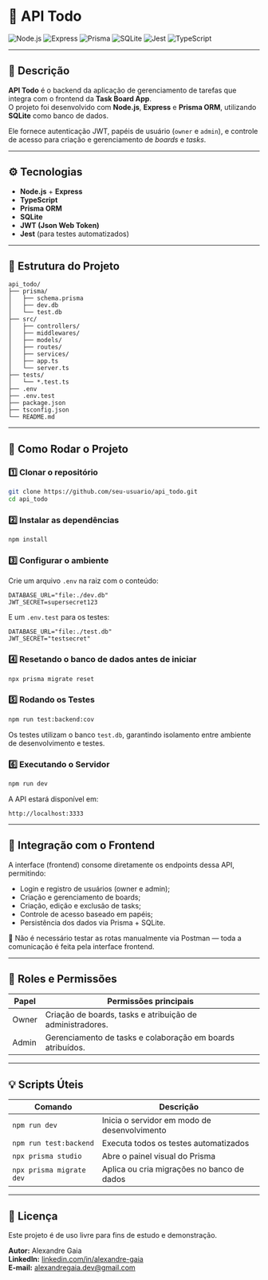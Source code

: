# 🧠 API Todo

![Node.js](https://img.shields.io/badge/Node.js-339933?style=for-the-badge&logo=nodedotjs&logoColor=white)
![Express](https://img.shields.io/badge/Express.js-000000?style=for-the-badge&logo=express&logoColor=white)
![Prisma](https://img.shields.io/badge/Prisma-2D3748?style=for-the-badge&logo=prisma&logoColor=white)
![SQLite](https://img.shields.io/badge/SQLite-07405E?style=for-the-badge&logo=sqlite&logoColor=white)
![Jest](https://img.shields.io/badge/Jest-C21325?style=for-the-badge&logo=jest&logoColor=white)
![TypeScript](https://img.shields.io/badge/TypeScript-3178C6?style=for-the-badge&logo=typescript&logoColor=white)

---

## 🧩 Descrição

**API Todo** é o backend da aplicação de gerenciamento de tarefas que integra com o frontend da **Task Board App**.  
O projeto foi desenvolvido com **Node.js**, **Express** e **Prisma ORM**, utilizando **SQLite** como banco de dados.

Ele fornece autenticação JWT, papéis de usuário (`owner` e `admin`), e controle de acesso para criação e gerenciamento de _boards_ e _tasks_.

---

## ⚙️ Tecnologias

- **Node.js** + **Express**
- **TypeScript**
- **Prisma ORM**
- **SQLite**
- **JWT (Json Web Token)**
- **Jest** (para testes automatizados)

---

## 📂 Estrutura do Projeto

```
api_todo/
├── prisma/
│   ├── schema.prisma
│   ├── dev.db
│   └── test.db
├── src/
│   ├── controllers/
│   ├── middlewares/
│   ├── models/
│   ├── routes/
│   ├── services/
│   ├── app.ts
│   └── server.ts
├── tests/
│   └── *.test.ts
├── .env
├── .env.test
├── package.json
├── tsconfig.json
└── README.md
```

---

## 🚀 Como Rodar o Projeto

### 1️⃣ Clonar o repositório

```bash
git clone https://github.com/seu-usuario/api_todo.git
cd api_todo
```

### 2️⃣ Instalar as dependências

```bash
npm install
```

### 3️⃣ Configurar o ambiente

Crie um arquivo `.env` na raiz com o conteúdo:

```env
DATABASE_URL="file:./dev.db"
JWT_SECRET=supersecret123
```

E um `.env.test` para os testes:

```env
DATABASE_URL="file:./test.db"
JWT_SECRET="testsecret"
```

### 4️⃣ Resetando o banco de dados antes de iniciar

```bash
npx prisma migrate reset
```

### 5️⃣ Rodando os Testes

```bash
npm run test:backend:cov
```

Os testes utilizam o banco `test.db`, garantindo isolamento entre ambiente de desenvolvimento e testes.

### 6️⃣ Executando o Servidor

```bash
npm run dev
```

A API estará disponível em:

```
http://localhost:3333
```

---

## 🧱 Integração com o Frontend

A interface (frontend) consome diretamente os endpoints dessa API, permitindo:

- Login e registro de usuários (owner e admin);
- Criação e gerenciamento de boards;
- Criação, edição e exclusão de tasks;
- Controle de acesso baseado em papéis;
- Persistência dos dados via Prisma + SQLite.

🔗 Não é necessário testar as rotas manualmente via Postman — toda a comunicação é feita pela interface frontend.

---

## 👥 Roles e Permissões

| Papel | Permissões principais                                      |
| ----- | ---------------------------------------------------------- |
| Owner | Criação de boards, tasks e atribuição de administradores.  |
| Admin | Gerenciamento de tasks e colaboração em boards atribuídos. |

---

## 💡 Scripts Úteis

| Comando                  | Descrição                                    |
| ------------------------ | -------------------------------------------- |
| `npm run dev`            | Inicia o servidor em modo de desenvolvimento |
| `npm run test:backend`   | Executa todos os testes automatizados        |
| `npx prisma studio`      | Abre o painel visual do Prisma               |
| `npx prisma migrate dev` | Aplica ou cria migrações no banco de dados   |

---

## 📜 Licença

Este projeto é de uso livre para fins de estudo e demonstração.

**Autor:** Alexandre Gaia  
**LinkedIn:** [linkedin.com/in/alexandre-gaia](https://www.linkedin.com/in/alexandre-gaia)  
**E-mail:** alexandregaia.dev@gmail.com
